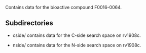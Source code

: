 Contains data for the bioactive compound F0016-0064.

## Subdirectories

- cside/ contains data for the C-side search space on rv1908c.

- nside/ contains data for the N-side search space on rv1908c.

